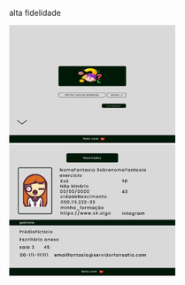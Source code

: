 

alta fidelidade


<div>
    <img src="https://raw.githubusercontent.com/cardosource/pesquisaParlamentares/9997e1f56d1925ca68f297c26e3c1e75d97a2856/pagina_pequisa.svg" width="300"/>
  
 <img src="https://raw.githubusercontent.com/cardosource/pesquisaParlamentares/714bb13d600b7312567e8f55f3895d740bd97382/pagina_resultado.svg" width="300" />
  
</div>
